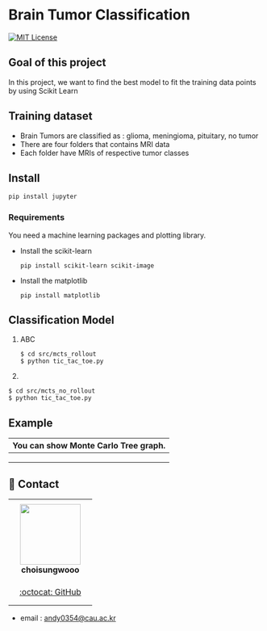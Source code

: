 # Brain Tumor Classification
[![MIT License](http://img.shields.io/badge/license-MIT-blue.svg?style=flat)](LICENSE)


## Goal of this project
In this project, we want to find the best model to fit the training data points by using Scikit Learn


## Training dataset
- Brain Tumors are classified as : glioma, meningioma, pituitary, no tumor
- There are four folders that contains MRI data
- Each folder have MRIs of respective tumor classes


## Install

```bash
pip install jupyter
```

### Requirements

You need a machine learning packages and plotting library.

- Install the scikit-learn

  ~~~shell
  pip install scikit-learn scikit-image
  ~~~

- Install the matplotlib

  ~~~shell
  pip install matplotlib
  ~~~

## Classification Model

1. ABC

   ~~~shell
   $ cd src/mcts_rollout
   $ python tic_tac_toe.py
   ~~~

2. 

   ~~~shell
   $ cd src/mcts_no_rollout
   $ python tic_tac_toe.py
   ~~~

## Example

| You can show Monte Carlo Tree graph. |
| ------------------------------------ |
|                                      |
|                                      |
|                                      |



## 👋 Contact


<table>
    <tr height="160px">
        <td align="center" width="150px">
            <a href="https://github.com/choisungwooo"><img height="120px" width="120px" src="https://avatars.githubusercontent.com/u/104629605?v=4"/></a>
            <br />
            <strong>choisungwooo</strong>
    </tr>
    <tr height="50px">
        <td align="center">
            <a href="https://github.com/choisungwooo">:octocat: GitHub</a>
        </td>
    </tr>
</table>

- email : andy0354@cau.ac.kr
